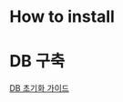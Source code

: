 # How to install

# DB 구축

[DB 초기화 가이드](https://github.com/DPS0340/DPSBot/blob/master/db-init/README.md)
